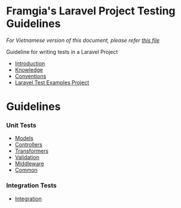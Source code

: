 # Framgia's Laravel Project Testing Guidelines

*For Vietnamese version of this document, please refer [this file](./README_VN.md)*

Guideline for writing tests in a Laravel Project

- [Introduction](./en/Introduction.md)
- [Knowledge](./en/Knowledge.md)
- [Conventions](./en/Conventions.md)
- [Laravel Test Examples Project](https://github.com/framgia/laravel-test-examples)

# Guidelines
### Unit Tests
- [Models](./en/Unit/Models.md)
- [Controllers](./en/Unit/Controllers.md)
- [Transformers](./en/Unit/Transformers.md)
- [Validation](./en/Unit/Validation.md)
- [Middleware](./en/Unit/Middleware.md)
- [Common](./en/Unit/Common.md)

### Integration Tests
- [Integration](./en/Integration/Integration.md)
